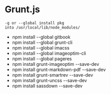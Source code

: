# Grunt.js

    -g or --global install pkg 
    into /usr/local/lib/node_modules/

* npm install --global gitbook
* npm install --global grunt-cli
* npm install --global imacss
* npm install --global imageoptim-cli
* npm install --global pageres
* npm install grunt-imageoptim --save-dev
* npm install grunt-markdown-pdf --save-dev
* npm install grunt-smartrev --save-dev
* npm install grunt-uncss --save-dev
* npm install sassdown --save-dev

